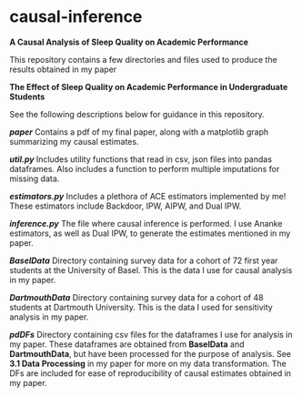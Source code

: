 # causal-inference
**A Causal Analysis of Sleep Quality on Academic Performance**

This repository contains a few directories and files used to produce the results obtained in my paper

**The Effect of Sleep Quality on Academic Performance in Undergraduate Students**

See the following descriptions below for guidance in this repository.

***paper***
Contains a pdf of my final paper, along with a matplotlib graph summarizing my causal estimates.

***util.py***
Includes utility functions that read in csv, json files into pandas dataframes. Also includes a function to perform multiple imputations for missing data.

***estimators.py*** 
Includes a plethora of ACE estimators implemented by me! These estimators include Backdoor, IPW, AIPW, and Dual IPW.

***inference.py***
The file where causal inference is performed. I use Ananke estimators, as well as Dual IPW, to generate the estimates mentioned in my paper.

***BaselData***
Directory containing survey data for a cohort of 72 first year students at the University of Basel. This is the data I use for causal analysis in my paper.

***DartmouthData***
Directory containing survey data for a cohort of 48 students at Dartmouth University. This is the data I used for sensitivity analysis in my paper.

***pdDFs***
Directory containing csv files for the dataframes I use for analysis in my paper. These dataframes are obtained from **BaselData** and **DartmouthData**, but have been processed for the purpose of analysis. See **3.1 Data Processing** in my paper for more on my data transformation. The DFs are included for ease of reproducibility of causal estimates obtained in my paper.
